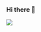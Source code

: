 ### Hi there 👋

<picture>
  <source
    srcset="https://github-readme-stats.vercel.app/api?username=ZaynQiu&show_icons=true&theme=transparent"
    media="(prefers-color-scheme: dark)"
  />
  <source
    srcset="https://github-readme-stats.vercel.app/api?username=ZaynQiu&show_icons=true&theme=default"
    media="(prefers-color-scheme: light), (prefers-color-scheme: no-preference)"
  />
  <img src="https://github-readme-stats.vercel.app/api?username=ZaynQiu&show_icons=true" />
</picture>
<!-- 
[![ZaynQiu's GitHub stats-dark](https://github-readme-stats.vercel.app/api?username=ZaynQiu&show_icons=true&theme=transparent#gh-dark-mode-only)](https://github.com/ZaynQiu/github-readme-stats)
[![ZaynQiu's GitHub stats-light](https://github-readme-stats.vercel.app/api?username=ZaynQiu&show_icons=true&theme=default#gh-light-mode-only)](https://github.com/ZaynQiu/github-readme-stats)

Themes: dark, radical, merko, gruvbox, tokyonight, onedark, cobalt, synthwave, highcontrast, dracula, transparent
-->


<!--
**ZaynQiu/ZaynQiu** is a ✨ _special_ ✨ repository because its `README.md` (this file) appears on your GitHub profile.

Here are some ideas to get you started:

- 🔭 I’m currently working on ...
- 🌱 I’m currently learning ...
- 👯 I’m looking to collaborate on ...
- 🤔 I’m looking for help with ...
- 💬 Ask me about ...
- 📫 How to reach me: ...
- 😄 Pronouns: ...
- ⚡ Fun fact: ...
-->
